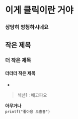 # 이게 클릭이란 거야   
### 상당히 멍청하시네요
## 작은 제목
### 더 작은 제목
#### 더더더 작은 제목
*
> 섹션1 : 배고파요   

**아무거나**   
```printf("좋아용 오홍홍")```